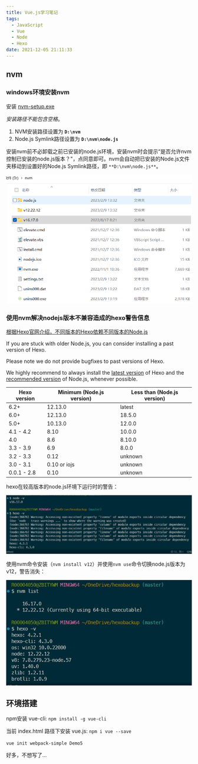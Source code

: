 ```yaml
---
title: Vue.js学习笔记
tags:
  - JavaScript
  - Vue
  - Node
  - Hexo
date: 2021-12-05 21:11:33
---
```



## nvm

### windows环境安装nvm

安装 [nvm-setup.exe](https://github.com/coreybutler/nvm-windows/releases)

*安装路径不能包含空格*。

1. NVM安装路径设置为 **`D:\nvm`**
2. Node.js Symlink路径设置为 **`D:\nvm\node.js`**

安装nvm前不必卸载之前已安装的node.js环境，安装nvm时会提示“是否允许nvm控制已安装的node.js版本？"，点同意即可。nvm会自动把已安装的Node.js文件夹移动到设置好的Node.js Symlink路径，即 `**D:\nvm\node.js**`。

![nvm安装文件夹](2021-12-05-Vue-js学习笔记/nvm安装文件夹.png)

### 使用nvm解决nodejs版本不兼容造成的hexo警告信息

[根据Hexo官网介绍，不同版本的Hexo依赖不同版本的Node.js](https://hexo.io/docs/#Required-Node-js-version)

If you are stuck with older Node.js, you can consider installing a past version of Hexo.

Please note we do not provide bugfixes to past versions of Hexo.

We highly recommend to always install the [latest version](https://www.npmjs.com/package/hexo?activeTab=versions) of Hexo and the [recommended version](https://hexo.io/docs/#Requirements) of Node.js, whenever possible.

| Hexo version | Minimum (Node.js version) | Less than (Node.js version) |
| --- | --- | --- |
| 6.2+ | 12.13.0 | latest |
| 6.0+ | 12.13.0 | 18.5.0 |
| 5.0+ | 10.13.0 | 12.0.0 |
| 4.1 - 4.2 | 8.10 | 10.0.0 |
| 4.0 | 8.6 | 8.10.0 |
| 3.3 - 3.9 | 6.9 | 8.0.0 |
| 3.2 - 3.3 | 0.12 | unknown |
| 3.0 - 3.1 | 0.10 or iojs | unknown |
| 0.0.1 - 2.8 | 0.10 | unknown |

hexo在较高版本的node.js环境下运行时的警告：

![hexo在较高版本的node.js环境下运行时的警告](2021-12-05-Vue-js学习笔记/2023-02-09-14-10-27.png)

使用nvm命令安装（`nvm install v12`）并使用`nvm use`命令切换node.js版本为v12，警告消失：

![hexo在切换node.js版本后运行警告消失](2021-12-05-Vue-js学习笔记/2023-02-09-14-11-09.png)

<!-- more -->

## 环境搭建

npm安装 vue-cli: `npm install -g vue-cli`

当前 index.html 路径下安装 vue.js: `npm i vue --save`

`vue init webpack-simple Demo5`

好多，不想写了...
